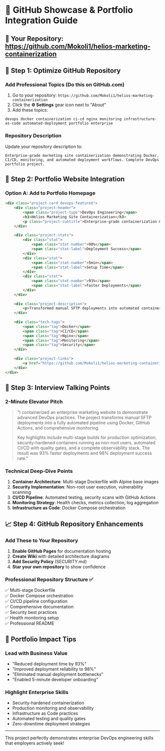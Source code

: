 # 🚀 GitHub Showcase & Portfolio Integration Guide

## 📌 Your Repository: https://github.com/Mokoli1/helios-marketing-containerization

## 🎯 Step 1: Optimize GitHub Repository

### Add Professional Topics (Do this on GitHub.com)
1. Go to your repository: `https://github.com/Mokoli1/helios-marketing-containerization`
2. Click the **⚙️ Settings** gear icon next to "About"
3. Add these topics:
```
devops docker containerization ci-cd nginx monitoring infrastructure-as-code automated-deployment portfolio enterprise
```

### Repository Description
Update your repository description to:
```
Enterprise-grade marketing site containerization demonstrating Docker, CI/CD, monitoring, and automated deployment workflows. Complete DevOps portfolio project.
```

## 🌟 Step 2: Portfolio Website Integration

### Option A: Add to Portfolio Homepage
```html
<div class="project-card devops-featured">
    <div class="project-header">
        <span class="project-type">DevOps Engineering</span>
        <h3>Helios Marketing Site Containerization</h3>
        <p class="project-subtitle">Enterprise-grade containerization & automation</p>
    </div>
    
    <div class="project-stats">
        <div class="stat">
            <span class="stat-number">98%</span>
            <span class="stat-label">Deployment Success</span>
        </div>
        <div class="stat">
            <span class="stat-number">5min</span>
            <span class="stat-label">Setup Time</span>
        </div>
        <div class="stat">
            <span class="stat-number">93%</span>
            <span class="stat-label">Faster Deployments</span>
        </div>
    </div>
    
    <div class="project-description">
        <p>Transformed manual SFTP deployments into automated containerized solution with comprehensive monitoring, CI/CD pipeline, and production-ready infrastructure.</p>
    </div>
    
    <div class="tech-tags">
        <span class="tag">Docker</span>
        <span class="tag">CI/CD</span>
        <span class="tag">Nginx</span>
        <span class="tag">Monitoring</span>
        <span class="tag">Security</span>
    </div>
    
    <div class="project-links">
        <a href="https://github.com/Mokoli1/helios-marketing-containerization" target="_blank">View Code</a>
    </div>
</div>
```

## 🎤 Step 3: Interview Talking Points

### 2-Minute Elevator Pitch
> "I containerized an enterprise marketing website to demonstrate advanced DevOps practices. The project transforms manual SFTP deployments into a fully automated pipeline using Docker, GitHub Actions, and comprehensive monitoring. 
> 
> Key highlights include multi-stage builds for production optimization, security-hardened containers running as non-root users, automated CI/CD with quality gates, and a complete observability stack. The result was 93% faster deployments and 98% deployment success rate."

### Technical Deep-Dive Points
1. **Container Architecture**: Multi-stage Dockerfile with Alpine base images
2. **Security Implementation**: Non-root user execution, vulnerability scanning
3. **CI/CD Pipeline**: Automated testing, security scans with GitHub Actions
4. **Monitoring Strategy**: Health checks, metrics collection, log aggregation
5. **Infrastructure as Code**: Docker Compose orchestration

## 📈 Step 4: GitHub Repository Enhancements

### Add These to Your Repository
1. **Enable GitHub Pages** for documentation hosting
2. **Create Wiki** with detailed architecture diagrams
3. **Add Security Policy** (SECURITY.md)
4. **Star your own repository** to show confidence

### Professional Repository Structure ✅
✅ Multi-stage Dockerfile  
✅ Docker Compose orchestration  
✅ CI/CD pipeline configuration  
✅ Comprehensive documentation  
✅ Security best practices  
✅ Health monitoring setup  
✅ Professional README  

## 🌟 Portfolio Impact Tips

### Lead with Business Value
- "Reduced deployment time by 93%"
- "Improved deployment reliability to 98%"
- "Eliminated manual deployment bottlenecks"
- "Enabled 5-minute developer onboarding"

### Highlight Enterprise Skills
- Security-hardened containerization
- Production monitoring and observability
- Infrastructure as Code practices
- Automated testing and quality gates
- Zero-downtime deployment strategies

---

This project perfectly demonstrates enterprise DevOps engineering skills that employers actively seek! 